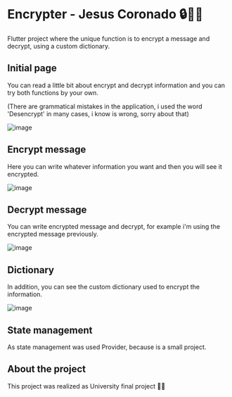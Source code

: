 # Encrypter - Jesus Coronado 🔒👨‍💻

Flutter project where the unique function is to encrypt a message and decrypt, using a custom dictionary.

## Initial page

You can read a little bit about encrypt and decrypt information and you can try both functions by your own.

(There are grammatical mistakes in the application, i used the word 'Desencrypt' in many cases, i know is wrong, sorry about that)

![image](https://user-images.githubusercontent.com/43246999/120078118-bfac4c00-c062-11eb-9baa-afdaad557375.png)

## Encrypt message

Here you can write whatever information you want and then you will see it encrypted.

![image](https://user-images.githubusercontent.com/43246999/120078227-43fecf00-c063-11eb-8c15-1210b55510b9.png)

## Decrypt message

You can write encrypted message and decrypt, for example i'm using the encrypted message previously.

![image](https://user-images.githubusercontent.com/43246999/120078281-9344ff80-c063-11eb-9266-c95993898ef4.png)


## Dictionary

In addition, you can see the custom dictionary used to encrypt the information.

![image](https://user-images.githubusercontent.com/43246999/120078324-cdae9c80-c063-11eb-819f-cdb3f0e3519e.png)

## State management

As state management was used Provider, because is a small project.

## About the project

This project was realized as University final project 🏫🎒

